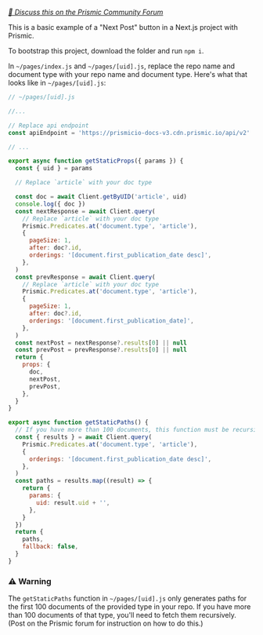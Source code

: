 *[🙂 Discuss this on the Prismic Community Forum](https://community.prismic.io/t/get-next-post-in-next-react/4672/5)*

This is a basic example of a "Next Post" button in a Next.js project with Prismic.

To bootstrap this project, download the folder and run `npm i`.

In `~/pages/index.js` and `~/pages/[uid].js`, replace the repo name and document type with your repo name and document type. Here's what that looks like in `~/pages/[uid].js`:

```js
// ~/pages/[uid].js

//...

// Replace api endpoint
const apiEndpoint = 'https://prismicio-docs-v3.cdn.prismic.io/api/v2'

// ...

export async function getStaticProps({ params }) {
  const { uid } = params

  // Replace `article` with your doc type

  const doc = await Client.getByUID('article', uid)
  console.log({ doc })
  const nextResponse = await Client.query(
    // Replace `article` with your doc type
    Prismic.Predicates.at('document.type', 'article'),
    {
      pageSize: 1,
      after: doc?.id,
      orderings: '[document.first_publication_date desc]',
    },
  )
  const prevResponse = await Client.query(
    // Replace `article` with your doc type
    Prismic.Predicates.at('document.type', 'article'),
    {
      pageSize: 1,
      after: doc?.id,
      orderings: '[document.first_publication_date]',
    },
  )
  const nextPost = nextResponse?.results[0] || null
  const prevPost = prevResponse?.results[0] || null
  return {
    props: {
      doc,
      nextPost,
      prevPost,
    },
  }
}

export async function getStaticPaths() {
  // If you have more than 100 documents, this function must be recursive
  const { results } = await Client.query(
    Prismic.Predicates.at('document.type', 'article'),
    {
      orderings: '[document.first_publication_date desc]',
    },
  )
  const paths = results.map((result) => {
    return {
      params: {
        uid: result.uid + '',
      },
    }
  })
  return {
    paths,
    fallback: false,
  }
}
```

### ⚠️ Warning

The `getStaticPaths` function in `~/pages/[uid].js` only generates paths for the first 100 documents of the provided type in your repo. If you have more than 100 documents of that type, you'll need to fetch them recursively. (Post on the Prismic forum for instruction on how to do this.)
